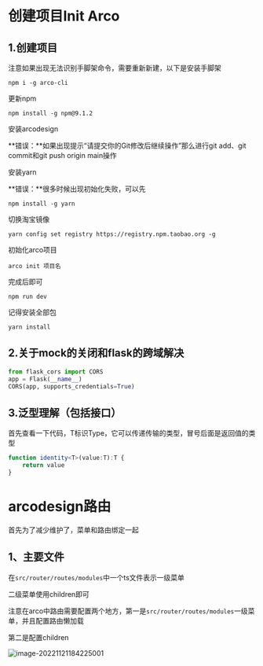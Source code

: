 # 创建项目Init Arco

## 1.创建项目

注意如果出现无法识别手脚架命令，需要重新新建，以下是安装手脚架

```lang
npm i -g arco-cli
```

更新npm

```npm install -g npm@9.1.2
npm install -g npm@9.1.2
```

安装arcodesign

**错误：**如果出现提示“请提交你的Git修改后继续操作”那么进行git add、git commit和git push origin main操作

安装yarn

**错误：**很多时候出现初始化失败，可以先

```npm install -g yarn 
npm install -g yarn
```

切换淘宝镜像

```
yarn config set registry https://registry.npm.taobao.org -g
```

初始化arco项目

```
arco init 项目名
```

完成后即可

```
npm run dev
```

记得安装全部包

```
yarn install
```



## 2.关于mock的关闭和flask的跨域解决

```python
from flask_cors import CORS
app = Flask(__name__)
CORS(app, supports_credentials=True)
```



## 3.泛型理解（包括接口）

首先查看一下代码，T标识Type，它可以传递传输的类型，冒号后面是返回值的类型

```typescript
function identity<T>(value:T):T {
    return value
}
```



# arcodesign路由

首先为了减少维护了，菜单和路由绑定一起

## 1、主要文件

在`src/router/routes/modules`中一个ts文件表示一级菜单

二级菜单使用children即可

注意在arco中路由需要配置两个地方，第一是`src/router/routes/modules`一级菜单，并且配置路由懒加载

第二是配置children

![image-20221121184225001](C:\Users\chenjunyi\AppData\Roaming\Typora\typora-user-images\image-20221121184225001.png)





